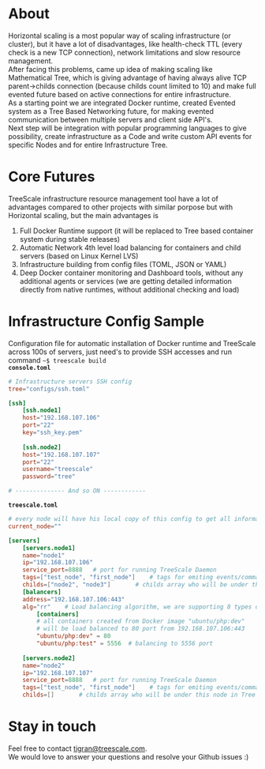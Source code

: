 # About
Horizontal scaling is a most popular way of scaling infrastructure (or cluster), but it have a lot of disadvantages, like health-check
TTL (every check is a new TCP connection), network limitations and slow resource management. <br/>
After facing this problems, came up idea of making scaling like Mathematical Tree, which is giving advantage of having always alive 
TCP parent->childs connection (because childs count limited to 10) and make full evented future based on active connections for 
entire infrastructure.<br/>
As a starting point we are integrated Docker runtime, created Evented system as a Tree Based Networking future, for making evented 
communication between multiple servers and client side API's. <br/>
Next step will be integration with popular programming languages to give possibility, create infrastructure as a Code and write custom 
API events for specific Nodes and for entire Infrastructure Tree. 


# Core Futures
TreeScale infrastructure resource management tool have a lot of advantages compared to other projects with similar porpose but 
with Horizontal scaling, but the main advantages is
<ol>
<li>Full Docker Runtime support (it will be replaced to Tree based container system during stable releases)</li>
<li>Automatic Network 4th level load balancing for containers and child servers (based on Linux Kernel LVS)</li>
<li>Infrastructure building from config files (TOML, JSON or YAML)</li>
<li>Deep Docker container monitoring and Dashboard tools, without any additional agents or services (we are getting detailed information directly from native runtimes, without additional checking and load)</li>
</ol>

# Infrastructure Config Sample
Configuration file for automatic installation of Docker runtime and TreeScale across 100s of servers, just need's to provide 
SSH accesses and run command <code>~$ treescale build</code><br/>
<b><code>console.toml</code></b>
```toml
# Infrastructure servers SSH config
tree="configs/ssh.toml"

[ssh]
    [ssh.node1]
    host="192.168.107.106"
    port="22"
    key="ssh_key.pem"
    
    [ssh.node2]
    host="192.168.107.107"
    port="22"
    username="treescale"
    password="tree"

# -------------- And so ON ------------

```
<b><code>treescale.toml</code></b>
```toml
# every node will have his local copy of this config to get all information about Tree
current_node=""

[servers]
    [servers.node1]
    name="node1"
    ip="192.168.107.106"
    service_port=8888   # port for running TreeScale Daemon
    tags=["test_node", "first_node"]    # tags for emiting events/commands to specific group of servers
    childs=["node2", "node3"]       # childs array who will be under this node in Tree structure
    [balancers]
    address="192.168.107.106:443"
    alg="rr"    # Load balancing algorithm, we are supporting 8 types of load balancing algorithms, and all of them are Network 4th level
        [containers]
        # all containers created from Docker image "ubuntu/php:dev"
        # will be load balanced to 80 port from 192.168.107.106:443
        "ubuntu/php:dev" = 80
        "ubuntu/php:test" = 5556  # balancing to 5556 port
    
    [servers.node2]
    name="node2"
    ip="192.168.107.107"
    service_port=8888   # port for running TreeScale Daemon
    tags=["test_node", "first_node"]    # tags for emiting events/commands to specific group of servers
    childs=[]       # childs array who will be under this node in Tree structure    

```

# Stay in touch
Feel free to contact <a href="mailto:tigran@treescale.com">tigran@treescale.com</a>. <br/>
We would love to answer your questions and resolve your Github issues :)